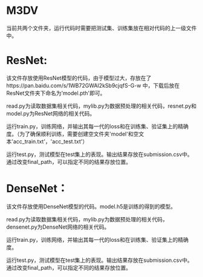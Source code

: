 # M3DV
当前共两个文件夹，运行代码时需要把测试集、训练集放在相对代码的上一级文件中。

# ResNet:
该文件存放使用ResNet模型的代码，由于模型过大，存放在了https://pan.baidu.com/s/1WB72GWAI2kSb9cjqfS-G-w 中，下载后放在ResNet文件夹下命名为'model.pth'即可。

read.py为读取数据集相关代码，mylib.py为数据预处理的相关代码，resnet.py和model.py为ResNet网络的相关代码。

运行train.py，训练网络，并输出其每一代的loss和在训练集、验证集上的精确度。（为了确保顺利训练，需要创建空文件夹'model'和空文本'acc_train.txt'，'acc_test.txt'）

运行test.py，测试模型在test集上的表现。输出结果存放在submission.csv中。通过改变final_path，可以指定不同的结果存放位置。

# DenseNet：
该文件存放使用DenseNet模型的代码。model.h5是训练的得到的模型。

read.py为读取数据集相关代码，mylib.py为数据预处理的相关代码，densenet.py为DenseNet网络的相关代码。

运行train.py，训练网络，并输出其每一代的loss和在训练集、验证集上的精确度。

运行test.py，测试模型在test集上的表现。输出结果存放在submission.csv中。通过改变final_path，可以指定不同的结果存放位置。
